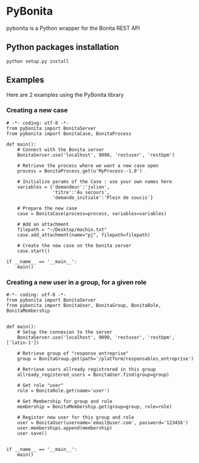 PyBonita
========

pybonita is a Python wrapper for the Bonita REST API

Python packages installation
----------------------------

    python setup.py install

Examples
--------

Here are 2 examples using the PyBonita library

### Creating a new case

    # -*- coding: utf-8 -*-
    from pybonita import BonitaServer
    from pybonita import BonitaCase, BonitaProcess

    def main():
        # Connect with the Bonita server
        BonitaServer.use('localhost', 9090, 'restuser', 'restbpm')

        # Retrieve the process where we want a new case open
        process = BonitaProcess.get(u'MyProcess--1.0')

        # Initialize params of the Case : use your own names here
        variables = {'demandeur':'julien',
                     'titre':'Au secours',
                     'demande_initiale':'Plein de soucis'}

        # Prepare the new case
        case = BonitaCase(process=process, variables=variables)

        # Add an attachment
        filepath = "~/Desktop/machin.txt"
        case.add_attachment(name="pj", filepath=filepath)

        # Create the new case on the bonita server
        case.start()

    if __name__ == '__main__':
        main()


### Creating a new user in a group, for a given role

    #-*- coding: utf-8 -*-
    from pybonita import BonitaServer
    from pybonita import BonitaUser, BonitaGroup, BonitaRole, BonitaMembership


    def main():
        # Setup the connexion to the server
        BonitaServer.use('localhost', 9090, 'restuser', 'restbpm', ['latin-1'])

        # Retrieve group of "response entreprise"
        group = BonitaGroup.get(path='/platform/responsables_entreprise')

        # Retrieve users allready registrered in this group
        allready_registered_users = BonitaUser.find(group=group)

        # Get role "user"
        role = BonitaRole.get(name='user')

        # Get Membership for group and role
        membership = BonitaMembership.get(group=group, role=role)

        # Register new user for this group and role
        user = BonitaUser(username='email@user.com', password='123456')
        user.memberships.append(membership)
        user.save()


    if __name__ == '__main__':
        main()

